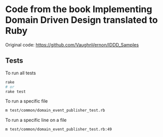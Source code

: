 # Code from the book Implementing Domain Driven Design translated to Ruby
Original code: https://github.com/VaughnVernon/IDDD_Samples

## Tests
To run all tests
```bash
rake
# or
rake test
```

To run a specific file
```bash
m test/common/domain_event_publisher_test.rb
```

To run a specific line on a file
```bash
m test/common/domain_event_publisher_test.rb:49
```
